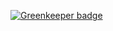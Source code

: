 

[![Greenkeeper badge](https://badges.greenkeeper.io/NextZeus/pomelo-mqtt.svg)](https://greenkeeper.io/)
